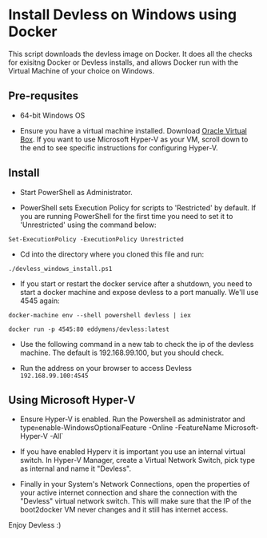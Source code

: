 # Install Devless on Windows using Docker

This script downloads the devless image on Docker. It does all the checks for exisitng Docker or Devless installs, and
allows Docker run with the Virtual Machine of your choice on Windows. 

## Pre-requsites

* 64-bit Windows OS

* Ensure you have a virtual machine installed. Download [Oracle Virtual Box](https://www.virtualbox.org/wiki/Downloads). If you want to use Microsoft Hyper-V as your VM, scroll down to the end to see specific instructions for configuring Hyper-V.  

## Install

* Start PowerShell as Administrator.

* PowerShell sets Execution Policy for scripts to 'Restricted' by default. If you are running PowerShell for the first time you need to set it to 'Unrestricted' using the command below:

`Set-ExecutionPolicy -ExecutionPolicy Unrestricted`

* Cd into the directory where you cloned this file and run:

`./devless_windows_install.ps1`

* If you start or restart the docker service after a shutdown, you need to start a docker machine and expose devless to a port manually. We'll use 4545 again:

`docker-machine env --shell powershell devless | iex`

`docker run -p 4545:80 eddymens/devless:latest`

* Use the following command in a new tab to check the ip of the devless machine. The default is 192.168.99.100, but you should check.

* Run the address on your browser to access Devless
`192.168.99.100:4545`

## Using Microsoft Hyper-V

* Ensure Hyper-V is enabled. Run the Powershell as administrator and type`n`enable-WindowsOptionalFeature -Online -FeatureName Microsoft-Hyper-V -All`

* If you have enabled Hyperv it is important you use an internal virtual switch. In Hyper-V Manager, create a Virtual Network Switch, pick type as internal and name it "Devless".

* Finally in your System's Network Connections, open the properties of your active internet connection and share the connection with the "Devless" virtual network switch. This will make sure that the IP of the boot2docker VM never changes and it still has internet access.

Enjoy Devless :)